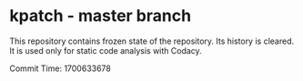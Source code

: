 # kpatch - master branch

This repository contains frozen state of the repository.
Its history is cleared. It is used only for static code
analysis with Codacy.

Commit Time: 1700633678